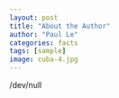 ```yaml
---
layout: post
title: "About the Author"
author: "Paul Le"
categories: facts
tags: [sample]
image: cuba-4.jpg
---
```


/dev/null

